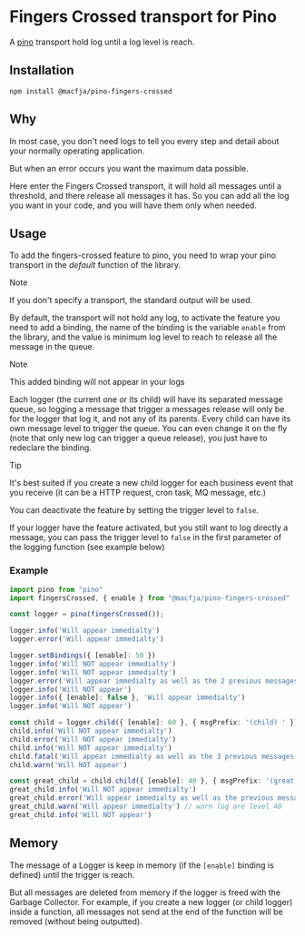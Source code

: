 # Fingers Crossed transport for Pino

A [pino](https://getpino.io/) transport hold log until a log level is reach. 

## Installation

```shell
npm install @macfja/pino-fingers-crossed
```

## Why

In most case, you don't need logs to tell you every step and detail about your normally operating application.

But when an error occurs you want the maximum data possible.

Here enter the Fingers Crossed transport, it will hold all messages until a threshold, and there release all messages it has.
So you can add all the log you want in your code, and you will have them only when needed.

## Usage

To add the fingers-crossed feature to pino, you need to wrap your pino transport in the _default_ function of the library.

> [!NOTE]
> If you don't specify a transport, the standard output will be used.

By default, the transport will not hold any log, to activate the feature you need to add a binding,
the name of the binding is the variable `enable` from the library,
and the value is minimum log level to reach to release all the message in the queue.

> [!NOTE]
> This added binding will not appear in your logs 

Each logger (the current one or its child) will have its separated message queue, so logging a message that trigger a messages release will only be for the logger that log it, and not any of its parents.
Every child can have its own message level to trigger the queue. You can even change it on the fly (note that only new log can trigger a queue release), you just have to redeclare the binding. 

> [!TIP]
> It's best suited if you create a new child logger for each business event that you receive (it can be a HTTP request, cron task, MQ message, etc.)

You can deactivate the feature by setting the trigger level to `false`.

If your logger have the feature activated, but you still want to log directly a message, you can pass the trigger level to `false` in the first parameter of the logging function
(see example below)

### Example

```ts
import pino from "pino"
import fingersCrossed, { enable } from "@macfja/pino-fingers-crossed"

const logger = pino(fingersCrossed());

logger.info('Will appear immedialty')
logger.error('Will appear immedialty')

logger.setBindings({ [enable]: 50 })
logger.info('Will NOT appear immedialty')
logger.info('Will NOT appear immedialty')
logger.error('Will appear immedialty as well as the 2 previous messages') // error log are level 50
logger.info('Will NOT appear')
logger.info({ [enable]: false }, 'Will appear immedialty')
logger.info('Will NOT appear')

const child = logger.child({ [enable]: 60 }, { msgPrefix: '(child) ' })
child.info('Will NOT appear immedialty')
child.error('Will NOT appear immedialty')
child.info('Will NOT appear immedialty')
child.fatal('Will appear immedialty as well as the 3 previous messages') // fatal log are level 60
child.warn('Will NOT appear')

const great_child = child.child({ [enable]: 40 }, { msgPrefix: '(great child) ' })
great_child.info('Will NOT appear immedialty')
great_child.error('Will appear immedialty as well as the previous message') // error log are level 50
great_child.warn('Will appear immedialty') // warn log are level 40
great_child.info('Will NOT appear')
```

## Memory

The message of a Logger is keep in memory (if the `[enable]` binding is defined) until the trigger is reach.

But all messages are deleted from memory if the logger is freed with the Garbage Collector.
For example, if you create a new logger (or child logger) inside a function, all messages not send at the end of the function will be removed (without being outputted).

